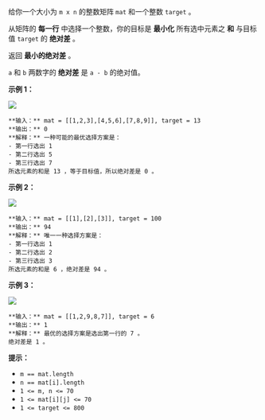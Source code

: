 给你一个大小为 `m x n` 的整数矩阵 `mat` 和一个整数 `target` 。

从矩阵的 **每一行** 中选择一个整数，你的目标是  **最小化**  所有选中元素之  **和**  与目标值 `target` 的 **绝对差** 。

返回 **最小的绝对差** 。

`a` 和 `b` 两数字的 **绝对差** 是 `a - b` 的绝对值。



**示例 1：**

![](https://assets.leetcode.com/uploads/2021/08/03/matrix1.png)

    
    
    **输入：** mat = [[1,2,3],[4,5,6],[7,8,9]], target = 13
    **输出：** 0
    **解释：** 一种可能的最优选择方案是：
    - 第一行选出 1
    - 第二行选出 5
    - 第三行选出 7
    所选元素的和是 13 ，等于目标值，所以绝对差是 0 。
    

**示例 2：**

![](https://assets.leetcode.com/uploads/2021/08/03/matrix1-1.png)

    
    
    **输入：** mat = [[1],[2],[3]], target = 100
    **输出：** 94
    **解释：** 唯一一种选择方案是：
    - 第一行选出 1
    - 第二行选出 2
    - 第三行选出 3
    所选元素的和是 6 ，绝对差是 94 。
    

**示例 3：**

![](https://assets.leetcode.com/uploads/2021/08/03/matrix1-3.png)

    
    
    **输入：** mat = [[1,2,9,8,7]], target = 6
    **输出：** 1
    **解释：** 最优的选择方案是选出第一行的 7 。
    绝对差是 1 。
    



**提示：**

  * `m == mat.length`
  * `n == mat[i].length`
  * `1 <= m, n <= 70`
  * `1 <= mat[i][j] <= 70`
  * `1 <= target <= 800`

